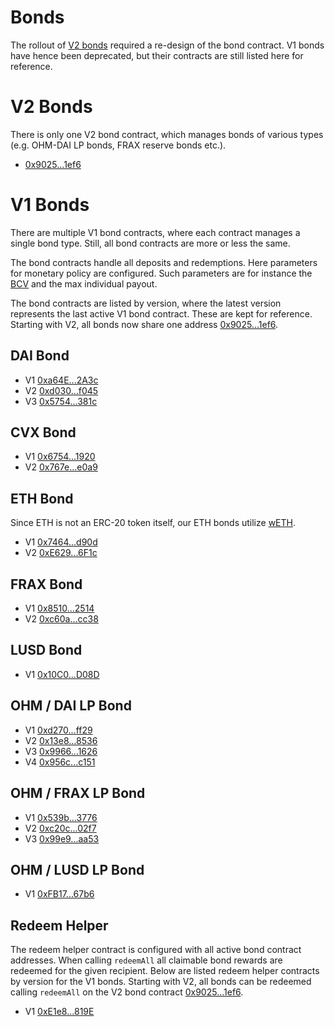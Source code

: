 # Bonds

The rollout of [V2 bonds](https://olympusdao.medium.com/introducing-v2-bonds-a17c7da298a2)
required a re-design of the bond contract. V1 bonds have hence been
deprecated, but their contracts are still listed here for reference.

# V2 Bonds

There is only one V2 bond contract, which manages bonds of various types (e.g.
OHM-DAI LP bonds, FRAX reserve bonds etc.).

* [0x9025...1ef6](https://etherscan.io/address/0x9025046c6fb25fb39e720d97a8fd881ed69a1ef6)

# V1 Bonds

There are multiple V1 bond contracts, where each contract manages a single bond
type. Still, all bond contracts are more or less the same.

The bond contracts handle all deposits and
redemptions. Here parameters for monetary policy are configured. Such parameters
are for instance the
[BCV](https://docs.olympusdao.finance/references/glossary#bcv) and the max
individual payout.

The bond contracts are listed by version, where the latest version represents
the last active V1 bond contract. These are kept for reference.
Starting with V2, all bonds now share one address 
[0x9025...1ef6](https://etherscan.io/address/0x9025046c6fb25fb39e720d97a8fd881ed69a1ef6).

## DAI Bond

* V1 [0xa64E...2A3c](https://etherscan.io/address/0xa64ED1b66Cb2838Ef2A198D8345c0ce6967A2A3c)
* V2 [0xd030...f045](https://etherscan.io/address/0xd03056323b7a63e2095ae97fa1ad92e4820ff045)
* V3 [0x5754...381c](https://etherscan.io/address/0x575409F8d77c12B05feD8B455815f0e54797381c)

## CVX Bond

* V1 [0x6754...1920](https://etherscan.io/address/0x6754c69fe02178f54ADa19Ebf1C5569826021920)
* V2 [0x767e...e0a9](https://etherscan.io/address/0x767e3459a35419122e5f6274fb1223d75881e0a9)

## ETH Bond

Since ETH is not an ERC-20 token itself, our ETH bonds utilize
[wETH](https://weth.io/). 

* V1 [0x7464...d90d](https://etherscan.io/address/0x7464a65aa3fc15a625e2adfb8b340277d804d90d)
* V2 [0xE629...6F1c](https://etherscan.io/address/0xE6295201CD1ff13CeD5f063a5421c39A1D236F1c)

## FRAX Bond

* V1 [0x8510...2514](https://etherscan.io/address/0x8510c8c2B6891E04864fa196693D44E6B6ec2514)
* V2 [0xc60a...cc38](https://etherscan.io/address/0xc60a6656e08b62dd2644dc703d7855301363cc38)

## LUSD Bond

* V1 [0x10C0...D08D](https://etherscan.io/address/0x10C0f93f64e3C8D0a1b0f4B87d6155fd9e89D08D)

## OHM / DAI LP Bond

* V1 [0xd270...ff29](https://etherscan.io/address/0xd27001d1aaed5f002c722ad729de88a91239ff29)
* V2 [0x13e8...8536](https://etherscan.io/address/0x13e8484a86327f5882d1340ed0d7643a29548536)
* V3 [0x9966...1626](https://etherscan.io/address/0x996668c46fc0b764afda88d83eb58afc933a1626)
* V4 [0x956c...c151](https://etherscan.io/address/0x956c43998316b6a2F21f89a1539f73fB5B78c151)

## OHM / FRAX LP Bond

* V1 [0x539b...3776](https://etherscan.io/address/0x539b6c906244ac34e348bbe77885cdfa994a3776)
* V2 [0xc20c...02f7](https://etherscan.io/address/0xc20cfff07076858a7e642e396180ec390e5a02f7)
* V3 [0x99e9...aa53](https://etherscan.io/address/0x99e9b0a9dc965361c2cbc07525ea591761aeaa53)

## OHM / LUSD LP Bond

* V1 [0xFB17...67b6](https://etherscan.io/address/0xFB1776299E7804DD8016303Df9c07a65c80F67b6)

## Redeem Helper

The redeem helper contract is configured with all active bond contract
addresses. When calling `redeemAll` all claimable bond rewards are redeemed for
the given recipient. Below are listed redeem helper contracts by version for the V1 bonds. 
Starting with V2, all bonds can be redeemed calling `redeemAll` on the V2 bond contract
[0x9025...1ef6](https://etherscan.io/address/0x9025046c6fb25fb39e720d97a8fd881ed69a1ef6).

* V1 [0xE1e8...819E](https://etherscan.io/address/0xE1e83825613DE12E8F0502Da939523558f0B819E)

